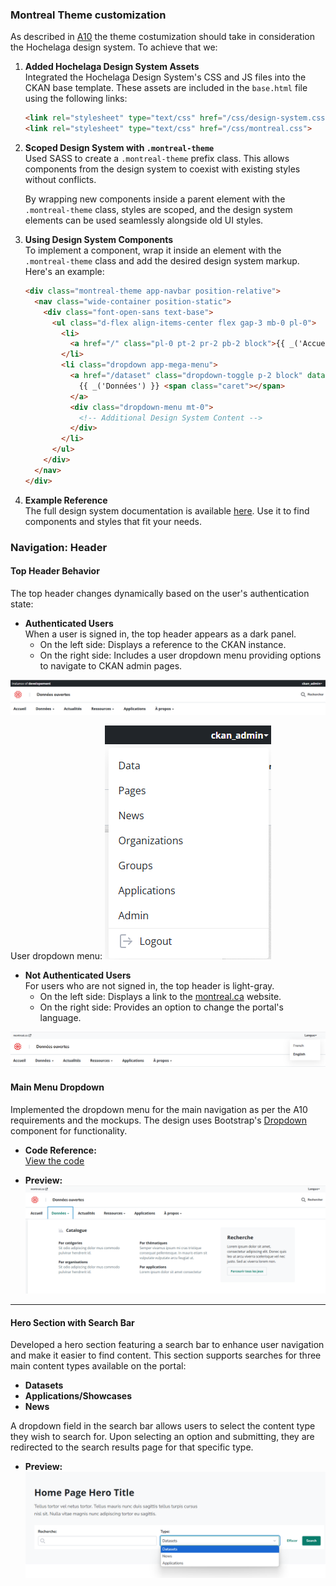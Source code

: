 ### Montreal Theme customization

As described in [A10](https://docs.google.com/document/d/12kdhDUbSpJEyY-320XrijPGNerQzHhNYwOTpy23tUpM/edit?tab=t.0#heading=h.ooltcei7gxab) the theme costumization should take in consideration the Hochelaga design system. To achieve that we: 

1. **Added Hochelaga Design System Assets**  
   Integrated the Hochelaga Design System's CSS and JS files into the CKAN base template. These assets are included in the `base.html` file using the following links:  
   ```html
   <link rel="stylesheet" type="text/css" href="/css/design-system.css">
   <link rel="stylesheet" type="text/css" href="/css/montreal.css">
   ```

2. **Scoped Design System with `.montreal-theme`**  
   Used SASS to create a `.montreal-theme` prefix class. This allows components from the design system to coexist with existing styles without conflicts.  

   By wrapping new components inside a parent element with the `.montreal-theme` class, styles are scoped, and the design system elements can be used seamlessly alongside old UI styles.

3. **Using Design System Components**  
   To implement a component, wrap it inside an element with the `.montreal-theme` class and add the desired design system markup. Here's an example:  
   ```html
   <div class="montreal-theme app-navbar position-relative">
     <nav class="wide-container position-static">
       <div class="font-open-sans text-base">
         <ul class="d-flex align-items-center flex gap-3 mb-0 pl-0">
           <li>
             <a href="/" class="pl-0 pt-2 pr-2 pb-2 block">{{ _('Accueil') }}</a>
           </li>
           <li class="dropdown app-mega-menu">
             <a href="/dataset" class="dropdown-toggle p-2 block" data-toggle="dropdown" role="button" aria-expanded="false">
               {{ _('Données') }} <span class="caret"></span>
             </a>
             <div class="dropdown-menu mt-0">
               <!-- Additional Design System Content -->
             </div>
           </li>
         </ul>
       </div>
     </nav>
   </div>
   ```

4. **Example Reference**  
   The full design system documentation is available [here](https://zeroheight.com/575tugn0n/n/25c219). Use it to find components and styles that fit your needs.  



### Navigation: Header

#### Top Header Behavior

The top header changes dynamically based on the user's authentication state:

- **Authenticated Users**  
  When a user is signed in, the top header appears as a dark panel.  
  - On the left side: Displays a reference to the CKAN instance.  
  - On the right side: Includes a user dropdown menu providing options to navigate to CKAN admin pages.

![signed-id-user-menu](signed-in-user-menu.png)

User dropdown menu:
![user-dropdown-menu](user-dropdown-menu.png)

- **Not Authenticated Users**  
  For users who are not signed in, the top header is light-gray.  
  - On the left side: Displays a link to the [montreal.ca](https://montreal.ca) website.  
  - On the right side: Provides an option to change the portal's language.

![default-user-header](default-user-header.png)


#### Main Menu Dropdown

Implemented the dropdown menu for the main navigation as per the A10 requirements and the mockups. The design uses Bootstrap's [Dropdown](https://getbootstrap.com/docs/3.3/components/#dropdowns) component for functionality.

- **Code Reference:**  
  [View the code](https://github.com/datopian/ckanext-montreal-theme/blob/montreal-dev-ui-2024/ckanext/montreal_theme/templates/navigation/main-menu.html)  

- **Preview:**  
  ![main-menu-dropdown](main-menu-dropdown.png)

---

#### Hero Section with Search Bar

Developed a hero section featuring a search bar to enhance user navigation and make it easier to find content. This section supports searches for three main content types available on the portal:

- **Datasets**  
- **Applications/Showcases**  
- **News**

A dropdown field in the search bar allows users to select the content type they wish to search for. Upon selecting an option and submitting, they are redirected to the search results page for that specific type.

- **Preview:**  
  ![hero-section](hero-section.png)




